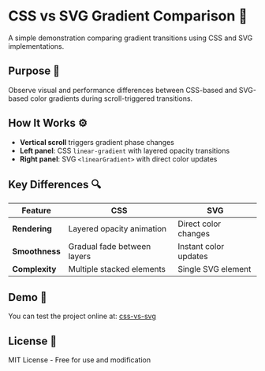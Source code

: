 # CSS vs SVG Gradient Comparison 🌈

A simple demonstration comparing gradient transitions using CSS and SVG implementations.

## Purpose 🎯
Observe visual and performance differences between CSS-based and SVG-based color gradients during scroll-triggered transitions.

## How It Works ⚙️
- **Vertical scroll** triggers gradient phase changes
- **Left panel**: CSS `linear-gradient` with layered opacity transitions
- **Right panel**: SVG `<linearGradient>` with direct color updates

## Key Differences 🔍
| Feature        | CSS                          | SVG                    |
|----------------|------------------------------|------------------------|
| **Rendering**  | Layered opacity animation    | Direct color changes   |
| **Smoothness** | Gradual fade between layers  | Instant color updates  |
| **Complexity** | Multiple stacked elements    | Single SVG element     |


## Demo 🚀
You can test the project online at: [css-vs-svg](https://muratdemirkiran33.github.io/css-vs-svg-gradients/)

## License 📄
MIT License - Free for use and modification
